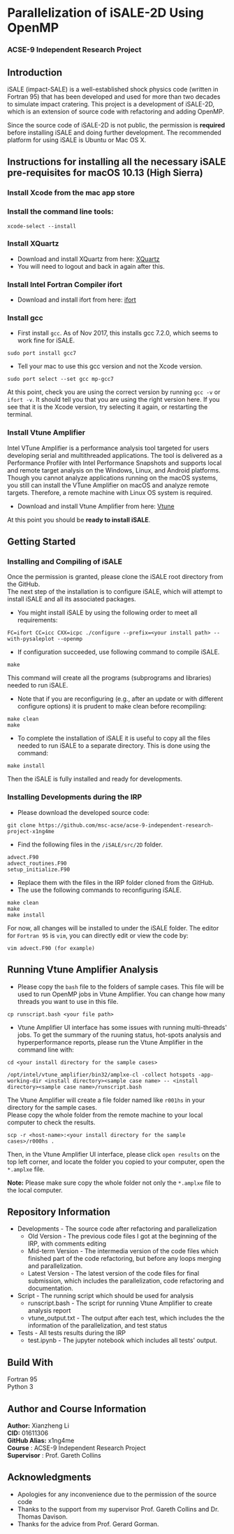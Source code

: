 # Parallelization of iSALE-2D Using OpenMP
### **ACSE-9 Independent Research Project**

## **Introduction**
iSALE (impact-SALE) is a well-established shock physics code (written in Fortran 95) that has been developed and used for more than two decades to simulate impact cratering. This project is a development of iSALE-2D, which is an extension of source code with refactoring and adding OpenMP.

Since the source code of iSALE-2D is not public, the permission is **required** before installing iSALE and doing further development. The recommended platform for using iSALE is Ubuntu or Mac OS X.

## **Instructions for installing all the necessary iSALE pre-requisites for macOS 10.13 (High Sierra)**
### **Install Xcode from the mac app store**
### **Install the command line tools:**
```
xcode-select --install
```
### **Install XQuartz**
- Download and install XQuartz from here: [XQuartz](http://xquartz.macosforge.org/landing/)  
- You will need to logout and back in again after this.
### **Install Intel Fortran Compiler ifort**
- Download and install ifort from here: [ifort](https://software.intel.com/en-us/fortran-compilers)
### **Install gcc**
- First install `gcc`. As of Nov 2017, this installs gcc 7.2.0, which seems to work fine for iSALE.  
```
sudo port install gcc7
```  
- Tell your mac to use this gcc version and not the Xcode version.  
```
sudo port select --set gcc mp-gcc7
```  
At this point, check you are using the correct version by running `gcc -v` or `ifort -v`. It should tell you that you are using the right version here. If you see that it is the Xcode version, try selecting it again, or restarting the terminal.
### **Install Vtune Amplifier**
Intel VTune Amplifier is a performance analysis tool targeted for users developing serial and multithreaded applications. The tool is delivered as a Performance Profiler with Intel Performance Snapshots and supports local and remote target analysis on the Windows, Linux, and Android platforms. Though you cannot analyze applications running on the macOS systems, you still can install the VTune Amplifier on macOS and analyze remote targets. Therefore, a remote machine with Linux OS system is required.  
- Download and install Vtune Amplifier from here: [Vtune](https://software.intel.com/en-us/vtune)

At this point you should be **ready to install iSALE**.
## **Getting Started**
### **Installing and Compiling of iSALE**
Once the permission is granted, please clone the iSALE root directory from the GitHub.  
The next step of the installation is to configure iSALE, which will attempt to install iSALE and all its associated packages.  
- You might install iSALE by using the following order to meet all requirements:  
```
FC=ifort CC=icc CXX=icpc ./configure --prefix=<your install path> --with-pysaleplot --openmp
```  
- If configuration succeeded, use following command to compile iSALE.  
```  
make  
```  
This command will create all the programs (subprograms and libraries) needed to run iSALE.  
- Note that if you are reconfiguring (e.g., after an update or with different configure options) it is prudent to make clean before recompiling:  
```  
make clean  
make  
```  
- To complete the installation of iSALE it is useful to copy all the files needed to run iSALE to a separate directory. This is done using the command:
```  
make install  
```  
Then the iSALE is fully installed and ready for developments.
### **Installing Developments during the IRP**
- Please download the developed source code:  
```  
git clone https://github.com/msc-acse/acse-9-independent-research-project-x1ng4me
```  
- Find the following files in the `/iSALE/src/2D` folder.
```  
advect.F90  
advect_routines.F90
setup_initialize.F90
```
- Replace them with the files in the IRP folder cloned from the GitHub.  
- The use the following commands to reconfiguring iSALE.  
```  
make clean  
make  
make install  
```  
For now, all changes will be installed to under the iSALE folder. The editor for `Fortran 95` is `vim`, you can directly edit or view the code by:  
```  
vim advect.F90 (for example)
```  

## **Running Vtune Amplifier Analysis**
- Please copy the `bash` file to the folders of sample cases. This file will be used to run OpenMP jobs in Vtune Amplifier. You can change how many threads you want to use in this file.
```  
cp runscript.bash <your file path>  
```  
- Vtune Amplifier UI interface has some issues with running multi-threads' jobs. To get the summary of the ruuning status, hot-spots analysis and hyperperformance reports, please run the Vtune Amplifier in the command line with:  
```  
cd <your install directory for the sample cases>  

/opt/intel/vtune_amplifier/bin32/amplxe-cl -collect hotspots -app-working-dir <install directory><sample case name> -- <install directory><sample case name>/runscript.bash  
```  
The Vtune Amplifier will create a file folder named like `r001hs` in your directory for the sample cases.  
Please copy the whole folder from the remote machine to your local computer to check the results.  
```  
scp -r <host-name>:<your install directory for the sample cases>/r000hs .  
```  
Then, in the Vtune Amplifier UI interface, please click `open results` on the top left corner, and locate the folder you copied to your computer, open the `*.amplxe` file.

**Note:** Please make sure copy the whole folder not only the `*.amplxe` file to the local computer.

## **Repository Information**
- Developments - The source code after refactoring and parallelization  
  - Old Version - The previous code files I got at the beginning of the IRP, with comments editing  
  - Mid-term Version - The intermedia version of the code files which finished part of the code refactoring, but before any loops merging and parallelization.  
  - Latest Version - The latest version of the code files for final submission, which includes the parallelization, code refactoring and documentation.  
- Script - The running script which should be used for analysis  
  - runscript.bash - The script for running Vtune Amplifier to create analysis report  
  - vtune_output.txt - The output after each test, which includes the the information of the parallelization, and test status  
- Tests - All tests results during the IRP
  - test.ipynb - The jupyter notebook which includes all tests' output.  

## **Build With**
Fortran 95  
Python 3

## **Author and Course Information**
**Author:** Xianzheng Li  
**CID:** 01611306  
**GitHub Alias:** x1ng4me  
**Course** : ACSE-9 Independent Research Project  
**Supervisor** : Prof. Gareth Collins  
  
## **Acknowledgments**
- Apologies for any inconvenience due to the permission of the source code  
- Thanks to the support from my supervisor Prof. Gareth Collins and Dr. Thomas Davison.  
- Thanks for the advice from Prof. Gerard Gorman.  
